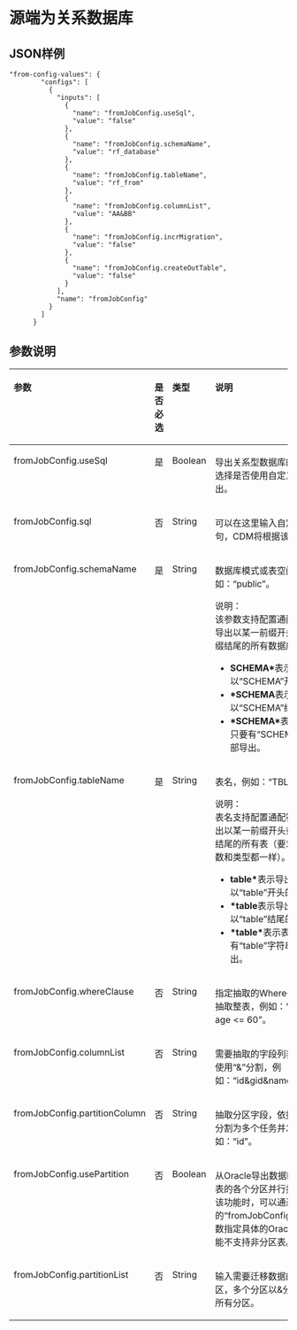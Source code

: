 # 源端为关系数据库<a name="dgc_02_0282"></a>

## JSON样例<a name="zh-cn_topic_0108272803_section33401108172339"></a>

```
"from-config-values": {
        "configs": [
          {
            "inputs": [
              {
                "name": "fromJobConfig.useSql",
                "value": "false"
              },
              {
                "name": "fromJobConfig.schemaName",
                "value": "rf_database"
              },
              {
                "name": "fromJobConfig.tableName",
                "value": "rf_from"
              },
              {
                "name": "fromJobConfig.columnList",
                "value": "AA&BB"
              },
              {
                "name": "fromJobConfig.incrMigration",
                "value": "false"
              },
              {
                "name": "fromJobConfig.createOutTable",
                "value": "false"
              }
            ],
            "name": "fromJobConfig"
          }
        ]
      }
```

## 参数说明<a name="zh-cn_topic_0108272803_section43796280172354"></a>

<a name="zh-cn_topic_0108272803_table13922888141527"></a>
<table><thead align="left"><tr id="zh-cn_topic_0108272803_row229143141527"><th class="cellrowborder" valign="top" width="22.66%" id="mcps1.1.5.1.1"><p id="zh-cn_topic_0108272803_p66756185141527"><a name="zh-cn_topic_0108272803_p66756185141527"></a><a name="zh-cn_topic_0108272803_p66756185141527"></a>参数</p>
</th>
<th class="cellrowborder" valign="top" width="19.97%" id="mcps1.1.5.1.2"><p id="zh-cn_topic_0108272803_p38541938141527"><a name="zh-cn_topic_0108272803_p38541938141527"></a><a name="zh-cn_topic_0108272803_p38541938141527"></a>是否必选</p>
</th>
<th class="cellrowborder" valign="top" width="16.669999999999998%" id="mcps1.1.5.1.3"><p id="zh-cn_topic_0108272803_p34889279141527"><a name="zh-cn_topic_0108272803_p34889279141527"></a><a name="zh-cn_topic_0108272803_p34889279141527"></a>类型</p>
</th>
<th class="cellrowborder" valign="top" width="40.699999999999996%" id="mcps1.1.5.1.4"><p id="zh-cn_topic_0108272803_p7459369141527"><a name="zh-cn_topic_0108272803_p7459369141527"></a><a name="zh-cn_topic_0108272803_p7459369141527"></a>说明</p>
</th>
</tr>
</thead>
<tbody><tr id="zh-cn_topic_0108272803_row1776305513015"><td class="cellrowborder" valign="top" width="22.66%" headers="mcps1.1.5.1.1 "><p id="zh-cn_topic_0108272803_p11763555106"><a name="zh-cn_topic_0108272803_p11763555106"></a><a name="zh-cn_topic_0108272803_p11763555106"></a>fromJobConfig.useSql</p>
</td>
<td class="cellrowborder" valign="top" width="19.97%" headers="mcps1.1.5.1.2 "><p id="zh-cn_topic_0108272803_p197631055507"><a name="zh-cn_topic_0108272803_p197631055507"></a><a name="zh-cn_topic_0108272803_p197631055507"></a>是</p>
</td>
<td class="cellrowborder" valign="top" width="16.669999999999998%" headers="mcps1.1.5.1.3 "><p id="zh-cn_topic_0108272803_p31073316114"><a name="zh-cn_topic_0108272803_p31073316114"></a><a name="zh-cn_topic_0108272803_p31073316114"></a>Boolean</p>
</td>
<td class="cellrowborder" valign="top" width="40.699999999999996%" headers="mcps1.1.5.1.4 "><p id="zh-cn_topic_0108272803_p27637553017"><a name="zh-cn_topic_0108272803_p27637553017"></a><a name="zh-cn_topic_0108272803_p27637553017"></a>导出关系型数据库的数据时，可以选择是否使用自定义SQL语句导出。</p>
</td>
</tr>
<tr id="zh-cn_topic_0108272803_row108882015116"><td class="cellrowborder" valign="top" width="22.66%" headers="mcps1.1.5.1.1 "><p id="zh-cn_topic_0108272803_p158881014112"><a name="zh-cn_topic_0108272803_p158881014112"></a><a name="zh-cn_topic_0108272803_p158881014112"></a>fromJobConfig.sql</p>
</td>
<td class="cellrowborder" valign="top" width="19.97%" headers="mcps1.1.5.1.2 "><p id="zh-cn_topic_0108272803_p11888705116"><a name="zh-cn_topic_0108272803_p11888705116"></a><a name="zh-cn_topic_0108272803_p11888705116"></a>否</p>
</td>
<td class="cellrowborder" valign="top" width="16.669999999999998%" headers="mcps1.1.5.1.3 "><p id="zh-cn_topic_0108272803_p179352342119"><a name="zh-cn_topic_0108272803_p179352342119"></a><a name="zh-cn_topic_0108272803_p179352342119"></a>String</p>
</td>
<td class="cellrowborder" valign="top" width="40.699999999999996%" headers="mcps1.1.5.1.4 "><p id="zh-cn_topic_0108272803_p5220739135"><a name="zh-cn_topic_0108272803_p5220739135"></a><a name="zh-cn_topic_0108272803_p5220739135"></a>可以在这里输入自定义的SQL语句，CDM将根据该语句导出数据。</p>
</td>
</tr>
<tr id="zh-cn_topic_0108272803_row62628929141527"><td class="cellrowborder" valign="top" width="22.66%" headers="mcps1.1.5.1.1 "><p id="zh-cn_topic_0108272803_p18560626141527"><a name="zh-cn_topic_0108272803_p18560626141527"></a><a name="zh-cn_topic_0108272803_p18560626141527"></a>fromJobConfig.schemaName</p>
</td>
<td class="cellrowborder" valign="top" width="19.97%" headers="mcps1.1.5.1.2 "><p id="zh-cn_topic_0108272803_p27015713141527"><a name="zh-cn_topic_0108272803_p27015713141527"></a><a name="zh-cn_topic_0108272803_p27015713141527"></a>是</p>
</td>
<td class="cellrowborder" valign="top" width="16.669999999999998%" headers="mcps1.1.5.1.3 "><p id="zh-cn_topic_0108272803_p50167516142856"><a name="zh-cn_topic_0108272803_p50167516142856"></a><a name="zh-cn_topic_0108272803_p50167516142856"></a>String</p>
</td>
<td class="cellrowborder" valign="top" width="40.699999999999996%" headers="mcps1.1.5.1.4 "><p id="zh-cn_topic_0108272803_p2430205141527"><a name="zh-cn_topic_0108272803_p2430205141527"></a><a name="zh-cn_topic_0108272803_p2430205141527"></a>数据库模式或表空间，例如：<span class="parmvalue" id="zh-cn_topic_0108272803_parmvalue5768335893629"><a name="zh-cn_topic_0108272803_parmvalue5768335893629"></a><a name="zh-cn_topic_0108272803_parmvalue5768335893629"></a>“public”</span>。</p>
<div class="note" id="zh-cn_topic_0108272803_note1969303595314"><a name="zh-cn_topic_0108272803_note1969303595314"></a><a name="zh-cn_topic_0108272803_note1969303595314"></a><span class="notetitle"> 说明： </span><div class="notebody"><div class="p" id="zh-cn_topic_0108272803_zh-cn_topic_0108275324_p57768350415"><a name="zh-cn_topic_0108272803_zh-cn_topic_0108275324_p57768350415"></a><a name="zh-cn_topic_0108272803_zh-cn_topic_0108275324_p57768350415"></a>该参数支持配置通配符（*），实现导出以某一前缀开头或者以某一后缀结尾的所有数据库。例如：<a name="zh-cn_topic_0108272803_zh-cn_topic_0108275324_ul15884133718419"></a><a name="zh-cn_topic_0108272803_zh-cn_topic_0108275324_ul15884133718419"></a><ul id="zh-cn_topic_0108272803_zh-cn_topic_0108275324_ul15884133718419"><li><strong id="zh-cn_topic_0108272803_zh-cn_topic_0108275324_b769453513530"><a name="zh-cn_topic_0108272803_zh-cn_topic_0108275324_b769453513530"></a><a name="zh-cn_topic_0108272803_zh-cn_topic_0108275324_b769453513530"></a>SCHEMA*</strong>表示导出所有以<span class="uicontrol" id="zh-cn_topic_0108272803_zh-cn_topic_0108275324_uicontrol32392238485"><a name="zh-cn_topic_0108272803_zh-cn_topic_0108275324_uicontrol32392238485"></a><a name="zh-cn_topic_0108272803_zh-cn_topic_0108275324_uicontrol32392238485"></a>“SCHEMA”</span>开头的数据库。</li><li><strong id="zh-cn_topic_0108272803_zh-cn_topic_0108275324_b3571824719"><a name="zh-cn_topic_0108272803_zh-cn_topic_0108275324_b3571824719"></a><a name="zh-cn_topic_0108272803_zh-cn_topic_0108275324_b3571824719"></a>*SCHEMA</strong>表示导出所有以<span class="uicontrol" id="zh-cn_topic_0108272803_zh-cn_topic_0108275324_uicontrol713716279482"><a name="zh-cn_topic_0108272803_zh-cn_topic_0108275324_uicontrol713716279482"></a><a name="zh-cn_topic_0108272803_zh-cn_topic_0108275324_uicontrol713716279482"></a>“SCHEMA”</span>结尾的数据库。</li><li><strong id="zh-cn_topic_0108272803_zh-cn_topic_0108275324_b1477283416486"><a name="zh-cn_topic_0108272803_zh-cn_topic_0108275324_b1477283416486"></a><a name="zh-cn_topic_0108272803_zh-cn_topic_0108275324_b1477283416486"></a>*SCHEMA*</strong>表示数据库名称中只要有<span class="uicontrol" id="zh-cn_topic_0108272803_zh-cn_topic_0108275324_uicontrol8851024195110"><a name="zh-cn_topic_0108272803_zh-cn_topic_0108275324_uicontrol8851024195110"></a><a name="zh-cn_topic_0108272803_zh-cn_topic_0108275324_uicontrol8851024195110"></a>“SCHEMA”</span>字符串，就全部导出。</li></ul>
</div>
</div></div>
</td>
</tr>
<tr id="zh-cn_topic_0108272803_row42094113141527"><td class="cellrowborder" valign="top" width="22.66%" headers="mcps1.1.5.1.1 "><p id="zh-cn_topic_0108272803_p26789449141527"><a name="zh-cn_topic_0108272803_p26789449141527"></a><a name="zh-cn_topic_0108272803_p26789449141527"></a>fromJobConfig.tableName</p>
</td>
<td class="cellrowborder" valign="top" width="19.97%" headers="mcps1.1.5.1.2 "><p id="zh-cn_topic_0108272803_p22461756141527"><a name="zh-cn_topic_0108272803_p22461756141527"></a><a name="zh-cn_topic_0108272803_p22461756141527"></a>是</p>
</td>
<td class="cellrowborder" valign="top" width="16.669999999999998%" headers="mcps1.1.5.1.3 "><p id="zh-cn_topic_0108272803_p7462956141527"><a name="zh-cn_topic_0108272803_p7462956141527"></a><a name="zh-cn_topic_0108272803_p7462956141527"></a>String</p>
</td>
<td class="cellrowborder" valign="top" width="40.699999999999996%" headers="mcps1.1.5.1.4 "><p id="zh-cn_topic_0108272803_p5510162412311"><a name="zh-cn_topic_0108272803_p5510162412311"></a><a name="zh-cn_topic_0108272803_p5510162412311"></a>表名，例如：<span class="parmvalue" id="zh-cn_topic_0108272803_parmvalue2615257612311"><a name="zh-cn_topic_0108272803_parmvalue2615257612311"></a><a name="zh-cn_topic_0108272803_parmvalue2615257612311"></a>“TBL_EXAMPLE”</span>。</p>
<div class="note" id="zh-cn_topic_0108272803_note5966122551119"><a name="zh-cn_topic_0108272803_note5966122551119"></a><a name="zh-cn_topic_0108272803_note5966122551119"></a><span class="notetitle"> 说明： </span><div class="notebody"><div class="p" id="zh-cn_topic_0108272803_zh-cn_topic_0108275324_p2522183912523"><a name="zh-cn_topic_0108272803_zh-cn_topic_0108275324_p2522183912523"></a><a name="zh-cn_topic_0108272803_zh-cn_topic_0108275324_p2522183912523"></a>表名支持配置通配符（*），实现导出以某一前缀开头或者以某一后缀结尾的所有表（要求表中的字段个数和类型都一样）。例如<strong id="zh-cn_topic_0108272803_zh-cn_topic_0108275324_b852293915528"><a name="zh-cn_topic_0108272803_zh-cn_topic_0108275324_b852293915528"></a><a name="zh-cn_topic_0108272803_zh-cn_topic_0108275324_b852293915528"></a>：</strong><a name="zh-cn_topic_0108272803_zh-cn_topic_0108275324_ul12793194217522"></a><a name="zh-cn_topic_0108272803_zh-cn_topic_0108275324_ul12793194217522"></a><ul id="zh-cn_topic_0108272803_zh-cn_topic_0108275324_ul12793194217522"><li><strong id="zh-cn_topic_0108272803_zh-cn_topic_0108275324_b9764102344710"><a name="zh-cn_topic_0108272803_zh-cn_topic_0108275324_b9764102344710"></a><a name="zh-cn_topic_0108272803_zh-cn_topic_0108275324_b9764102344710"></a>table*</strong>表示导出所有以<span class="uicontrol" id="zh-cn_topic_0108272803_zh-cn_topic_0108275324_uicontrol5206217536"><a name="zh-cn_topic_0108272803_zh-cn_topic_0108275324_uicontrol5206217536"></a><a name="zh-cn_topic_0108272803_zh-cn_topic_0108275324_uicontrol5206217536"></a>“table”</span>开头的表。</li><li><strong id="zh-cn_topic_0108272803_zh-cn_topic_0108275324_b11991169185314"><a name="zh-cn_topic_0108272803_zh-cn_topic_0108275324_b11991169185314"></a><a name="zh-cn_topic_0108272803_zh-cn_topic_0108275324_b11991169185314"></a>*table</strong>表示导出所有以<span class="uicontrol" id="zh-cn_topic_0108272803_zh-cn_topic_0108275324_uicontrol464314334531"><a name="zh-cn_topic_0108272803_zh-cn_topic_0108275324_uicontrol464314334531"></a><a name="zh-cn_topic_0108272803_zh-cn_topic_0108275324_uicontrol464314334531"></a>“table”</span>结尾的表。</li><li><strong id="zh-cn_topic_0108272803_zh-cn_topic_0108275324_b5991189165316"><a name="zh-cn_topic_0108272803_zh-cn_topic_0108275324_b5991189165316"></a><a name="zh-cn_topic_0108272803_zh-cn_topic_0108275324_b5991189165316"></a>*table*</strong>表示表名中只要有<span class="uicontrol" id="zh-cn_topic_0108272803_zh-cn_topic_0108275324_uicontrol221153614538"><a name="zh-cn_topic_0108272803_zh-cn_topic_0108275324_uicontrol221153614538"></a><a name="zh-cn_topic_0108272803_zh-cn_topic_0108275324_uicontrol221153614538"></a>“table”</span>字符串，就全部导出。</li></ul>
</div>
</div></div>
</td>
</tr>
<tr id="zh-cn_topic_0108272803_row48037190141527"><td class="cellrowborder" valign="top" width="22.66%" headers="mcps1.1.5.1.1 "><p id="zh-cn_topic_0108272803_p43302697141527"><a name="zh-cn_topic_0108272803_p43302697141527"></a><a name="zh-cn_topic_0108272803_p43302697141527"></a>fromJobConfig.whereClause</p>
</td>
<td class="cellrowborder" valign="top" width="19.97%" headers="mcps1.1.5.1.2 "><p id="zh-cn_topic_0108272803_p17857575141527"><a name="zh-cn_topic_0108272803_p17857575141527"></a><a name="zh-cn_topic_0108272803_p17857575141527"></a>否</p>
</td>
<td class="cellrowborder" valign="top" width="16.669999999999998%" headers="mcps1.1.5.1.3 "><p id="zh-cn_topic_0108272803_p37177510141527"><a name="zh-cn_topic_0108272803_p37177510141527"></a><a name="zh-cn_topic_0108272803_p37177510141527"></a>String</p>
</td>
<td class="cellrowborder" valign="top" width="40.699999999999996%" headers="mcps1.1.5.1.4 "><p id="zh-cn_topic_0108272803_p4494187612250"><a name="zh-cn_topic_0108272803_p4494187612250"></a><a name="zh-cn_topic_0108272803_p4494187612250"></a>指定抽取的Where子句，不指定则抽取整表，例如：<span class="parmvalue" id="zh-cn_topic_0108272803_parmvalue411694311252"><a name="zh-cn_topic_0108272803_parmvalue411694311252"></a><a name="zh-cn_topic_0108272803_parmvalue411694311252"></a>“age &gt; 18 and age &lt;= 60”</span>。</p>
</td>
</tr>
<tr id="zh-cn_topic_0108272803_row8336449141527"><td class="cellrowborder" valign="top" width="22.66%" headers="mcps1.1.5.1.1 "><p id="zh-cn_topic_0108272803_p29681527141527"><a name="zh-cn_topic_0108272803_p29681527141527"></a><a name="zh-cn_topic_0108272803_p29681527141527"></a>fromJobConfig.columnList</p>
</td>
<td class="cellrowborder" valign="top" width="19.97%" headers="mcps1.1.5.1.2 "><p id="zh-cn_topic_0108272803_p55393515141527"><a name="zh-cn_topic_0108272803_p55393515141527"></a><a name="zh-cn_topic_0108272803_p55393515141527"></a>否</p>
</td>
<td class="cellrowborder" valign="top" width="16.669999999999998%" headers="mcps1.1.5.1.3 "><p id="zh-cn_topic_0108272803_p57689731141527"><a name="zh-cn_topic_0108272803_p57689731141527"></a><a name="zh-cn_topic_0108272803_p57689731141527"></a>String</p>
</td>
<td class="cellrowborder" valign="top" width="40.699999999999996%" headers="mcps1.1.5.1.4 "><p id="zh-cn_topic_0108272803_p42356648141527"><a name="zh-cn_topic_0108272803_p42356648141527"></a><a name="zh-cn_topic_0108272803_p42356648141527"></a>需要抽取的字段列表，字段名之间使用<span class="parmvalue" id="zh-cn_topic_0108272803_parmvalue4754068393515"><a name="zh-cn_topic_0108272803_parmvalue4754068393515"></a><a name="zh-cn_topic_0108272803_parmvalue4754068393515"></a>“&amp;”</span>分割，例如：<span class="parmvalue" id="zh-cn_topic_0108272803_parmvalue3022926793549"><a name="zh-cn_topic_0108272803_parmvalue3022926793549"></a><a name="zh-cn_topic_0108272803_parmvalue3022926793549"></a>“id&amp;gid&amp;name”</span>。</p>
</td>
</tr>
<tr id="zh-cn_topic_0108272803_row9719659141527"><td class="cellrowborder" valign="top" width="22.66%" headers="mcps1.1.5.1.1 "><p id="zh-cn_topic_0108272803_p7919181141527"><a name="zh-cn_topic_0108272803_p7919181141527"></a><a name="zh-cn_topic_0108272803_p7919181141527"></a>fromJobConfig.partitionColumn</p>
</td>
<td class="cellrowborder" valign="top" width="19.97%" headers="mcps1.1.5.1.2 "><p id="zh-cn_topic_0108272803_p37473904141527"><a name="zh-cn_topic_0108272803_p37473904141527"></a><a name="zh-cn_topic_0108272803_p37473904141527"></a>否</p>
</td>
<td class="cellrowborder" valign="top" width="16.669999999999998%" headers="mcps1.1.5.1.3 "><p id="zh-cn_topic_0108272803_p15487355141527"><a name="zh-cn_topic_0108272803_p15487355141527"></a><a name="zh-cn_topic_0108272803_p15487355141527"></a>String</p>
</td>
<td class="cellrowborder" valign="top" width="40.699999999999996%" headers="mcps1.1.5.1.4 "><p id="zh-cn_topic_0108272803_p46516247141527"><a name="zh-cn_topic_0108272803_p46516247141527"></a><a name="zh-cn_topic_0108272803_p46516247141527"></a>抽取分区字段，依据此字段将作业分割为多个任务并发执行，例如：<span class="parmvalue" id="zh-cn_topic_0108272803_parmvalue1538536893615"><a name="zh-cn_topic_0108272803_parmvalue1538536893615"></a><a name="zh-cn_topic_0108272803_parmvalue1538536893615"></a>“id”</span>。</p>
</td>
</tr>
<tr id="zh-cn_topic_0108272803_row958219377129"><td class="cellrowborder" valign="top" width="22.66%" headers="mcps1.1.5.1.1 "><p id="zh-cn_topic_0108272803_p1758363741213"><a name="zh-cn_topic_0108272803_p1758363741213"></a><a name="zh-cn_topic_0108272803_p1758363741213"></a>fromJobConfig.usePartition</p>
</td>
<td class="cellrowborder" valign="top" width="19.97%" headers="mcps1.1.5.1.2 "><p id="zh-cn_topic_0108272803_p5583173701210"><a name="zh-cn_topic_0108272803_p5583173701210"></a><a name="zh-cn_topic_0108272803_p5583173701210"></a>否</p>
</td>
<td class="cellrowborder" valign="top" width="16.669999999999998%" headers="mcps1.1.5.1.3 "><p id="zh-cn_topic_0108272803_p358383716121"><a name="zh-cn_topic_0108272803_p358383716121"></a><a name="zh-cn_topic_0108272803_p358383716121"></a>Boolean</p>
</td>
<td class="cellrowborder" valign="top" width="40.699999999999996%" headers="mcps1.1.5.1.4 "><p id="zh-cn_topic_0108272803_p413443233320"><a name="zh-cn_topic_0108272803_p413443233320"></a><a name="zh-cn_topic_0108272803_p413443233320"></a>从Oracle导出数据时，支持从分区表的各个分区并行抽取数据。启用该功能时，可以通过下面的<span class="parmname" id="zh-cn_topic_0108272803_parmname2079347218"><a name="zh-cn_topic_0108272803_parmname2079347218"></a><a name="zh-cn_topic_0108272803_parmname2079347218"></a>“fromJobConfig.partitionList”</span>参数指定具体的Oracle表分区，该功能不支持非分区表。</p>
</td>
</tr>
<tr id="zh-cn_topic_0108272803_row1368818395123"><td class="cellrowborder" valign="top" width="22.66%" headers="mcps1.1.5.1.1 "><p id="zh-cn_topic_0108272803_p0688103911216"><a name="zh-cn_topic_0108272803_p0688103911216"></a><a name="zh-cn_topic_0108272803_p0688103911216"></a>fromJobConfig.partitionList</p>
</td>
<td class="cellrowborder" valign="top" width="19.97%" headers="mcps1.1.5.1.2 "><p id="zh-cn_topic_0108272803_p4688113921213"><a name="zh-cn_topic_0108272803_p4688113921213"></a><a name="zh-cn_topic_0108272803_p4688113921213"></a>否</p>
</td>
<td class="cellrowborder" valign="top" width="16.669999999999998%" headers="mcps1.1.5.1.3 "><p id="zh-cn_topic_0108272803_p7689203910121"><a name="zh-cn_topic_0108272803_p7689203910121"></a><a name="zh-cn_topic_0108272803_p7689203910121"></a>String</p>
</td>
<td class="cellrowborder" valign="top" width="40.699999999999996%" headers="mcps1.1.5.1.4 "><p id="zh-cn_topic_0108272803_p14213318336"><a name="zh-cn_topic_0108272803_p14213318336"></a><a name="zh-cn_topic_0108272803_p14213318336"></a>输入需要迁移数据的Oracle表分区，多个分区以&amp;分隔，不填则迁移所有分区。</p>
</td>
</tr>
</tbody>
</table>

